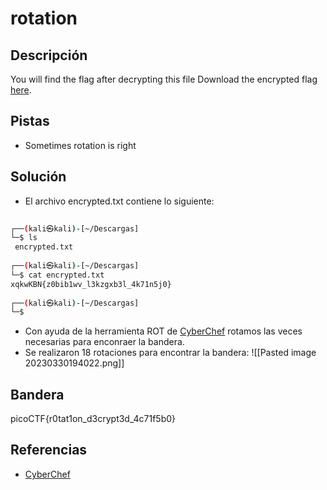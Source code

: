 # rotation



## Descripción
You will find the flag after decrypting this file Download the encrypted flag [here](https://artifacts.picoctf.net/c/386/encrypted.txt).


## Pistas
- Sometimes rotation is right

## Solución

- El archivo encrypted.txt contiene lo siguiente:
``` bash
                                                                                                                                                           
┌──(kali㉿kali)-[~/Descargas]
└─$ ls
 encrypted.txt
                                                                                                                                                           
┌──(kali㉿kali)-[~/Descargas]
└─$ cat encrypted.txt                                                                    
xqkwKBN{z0bib1wv_l3kzgxb3l_4k71n5j0}
                                                                                                                                                           
┌──(kali㉿kali)-[~/Descargas]
└─$ 

```

- Con ayuda de la herramienta ROT de  [CyberChef](https://gchq.github.io/CyberChef/#recipe=ROT13(true,true,false,18)&input=eHFrd0tCTnt6MGJpYjF3dl9sM2t6Z3hiM2xfNGs3MW41ajB9DQo) rotamos las veces necesarias para enconraer la bandera.
- Se realizaron 18 rotaciones para encontrar la bandera:
![[Pasted image 20230330194022.png]]

## Bandera
picoCTF{r0tat1on_d3crypt3d_4c71f5b0}


## Referencias
- [CyberChef](https://gchq.github.io/CyberChef/#recipe=ROT13(true,true,false,18)&input=eHFrd0tCTnt6MGJpYjF3dl9sM2t6Z3hiM2xfNGs3MW41ajB9DQo)